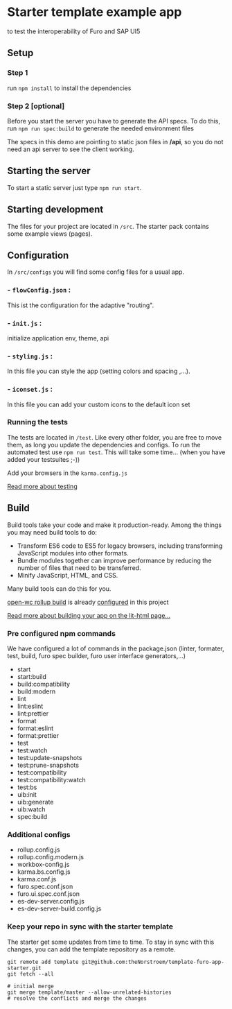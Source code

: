 # Starter template example app
to test the interoperability of Furo and SAP UI5

## Setup
### Step 1
run `npm install` to install the dependencies

### Step 2 [optional]

Before you start the server you have to generate the API specs.
To do this, run `npm run spec:build` to generate the needed environment files

The specs in this demo are pointing to static json files in  **/api**, so you do not need an api server to see the client working.  


## Starting the server
To start a static server just type `npm run start`.

## Starting development
The files for your project are located in `/src`.  The starter pack contains some example views (pages).

## Configuration
In `/src/configs` you will find some config files for a usual app.

### - `flowConfig.json` : 
This ist the configuration for the adaptive "routing".

### - `init.js` : 
initialize application env, theme, api

### - `styling.js` : 
In this file you can style the app (setting colors and spacing ,...).

### - `iconset.js` : 
In this file you can add your custom icons to the default icon set

### Running the tests

The tests are located in `/test`. Like every other folder, you are free to move them, as long you update the dependencies and configs.
To run the automated test use `npm run test`. This will take some time... (when you have added your testsuites ;-))

Add your browsers in the `karma.config.js`
 

[Read more about testing](https://open-wc.org/testing/testing-karma.html#getting-started)

## Build
Build tools take your code and make it production-ready. Among the things you may need build tools to do:

- Transform ES6 code to ES5 for legacy browsers, including transforming JavaScript modules into other formats.
- Bundle modules together can improve performance by reducing the number of files that need to be transferred.
- Minify JavaScript, HTML, and CSS.

Many build tools can do this for you. 

[open-wc rollup build](https://open-wc.org/building/) is already [configured](https://open-wc.org/building/building-rollup.html) in this project

[Read more about building your app on the lit-html page...](https://lit-html.polymer-project.org/guide/tools#build)


### Pre configured npm commands
We have configured a lot of commands in the package.json (linter,  formater, test, build, furo spec builder, furo user interface generators,...)
 
- start
- start:build
- build:compatibility
- build:modern
- lint
- lint:eslint
- lint:prettier
- format
- format:eslint
- format:prettier
- test
- test:watch
- test:update-snapshots
- test:prune-snapshots
- test:compatibility
- test:compatibility:watch
- test:bs
- uib:init
- uib:generate
- uib:watch
- spec:build

### Additional configs

- rollup.config.js
- rollup.config.modern.js
- workbox-config.js
- karma.bs.config.js
- karma.conf.js
- furo.spec.conf.json
- furo.ui.spec.conf.json
- es-dev-server.config.js
- es-dev-server-build.config.js

### Keep your repo in sync with the starter template
The starter get some updates from time to time. To stay in sync with this changes, you can add the template 
repository as a remote.

```shell script
git remote add template git@github.com:theNorstroem/template-furo-app-starter.git
git fetch --all

# initial merge
git merge template/master --allow-unrelated-histories
# resolve the conflicts and merge the changes

```
